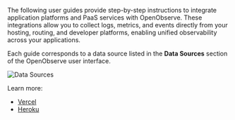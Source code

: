 The following user guides provide step-by-step instructions to integrate application platforms and PaaS services with OpenObserve. These integrations allow you to collect logs, metrics, and events directly from your hosting, routing, and developer platforms, enabling unified observability across your applications.

Each guide corresponds to a data source listed in the **Data Sources** section of the OpenObserve user interface.

![Data Sources](../../../docs/images/data-sources.png)

Learn more:

- [Vercel](vercel.md)
- [Heroku](heroku.md)
